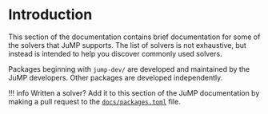 # Introduction

This section of the documentation contains brief documentation for some of the
solvers that JuMP supports. The list of solvers is not exhaustive, but instead
is intended to help you discover commonly used solvers.

Packages beginning with `jump-dev/` are developed and maintained by the
JuMP developers. Other packages are developed independently.

!!! info
    Written a solver? Add it to this section of the JuMP documentation by making
    a pull request to the [`docs/packages.toml`](https://github.com/jump-dev/JuMP.jl/blob/master/docs/packages.toml)
    file.
